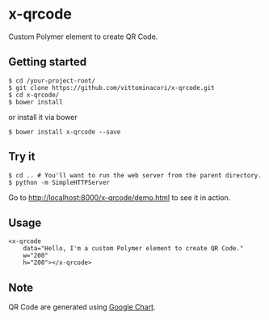 x-qrcode
================

Custom Polymer element to create QR Code.

## Getting started

```
$ cd /your-project-root/
$ git clone https://github.com/vittominacori/x-qrcode.git
$ cd x-qrcode/
$ bower install
```

or install it via bower

```
$ bower install x-qrcode --save
```

## Try it

```
$ cd .. # You'll want to run the web server from the parent directory.
$ python -m SimpleHTTPServer
```

Go to [http://localhost:8000/x-qrcode/demo.html](http://localhost:8000/x-qrcode/demo.html) to see it in action.

## Usage

```
<x-qrcode
    data="Hello, I'm a custom Polymer element to create QR Code."
    w="200"
    h="200"></x-qrcode>
```

## Note

QR Code are generated using [Google Chart](https://developers.google.com/chart/infographics/docs/qr_codes).
